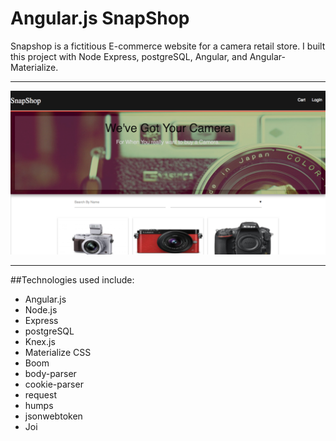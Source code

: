 # Angular.js SnapShop

Snapshop is a fictitious E-commerce website for a camera retail store. I built this project with Node Express, postgreSQL, Angular, and Angular-Materialize.

---

![Home View](./READMEIMG/home.png?raw=true "Home")

---

##Technologies used include:

* Angular.js
* Node.js
* Express
* postgreSQL
* Knex.js
* Materialize CSS
* Boom
* body-parser
* cookie-parser
* request
* humps
* jsonwebtoken
* Joi
